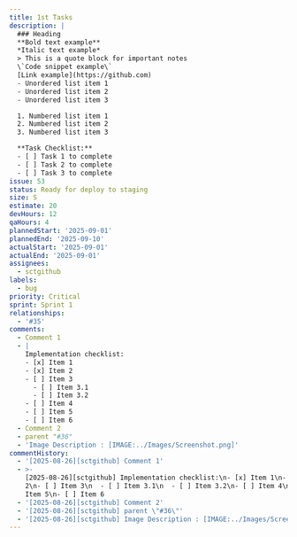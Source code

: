 ```yaml
---
title: 1st Tasks
description: |
  ### Heading
  **Bold text example**
  *Italic text example*
  > This is a quote block for important notes
  \`Code snippet example\`
  [Link example](https://github.com)
  - Unordered list item 1
  - Unordered list item 2
  - Unordered list item 3

  1. Numbered list item 1
  2. Numbered list item 2
  3. Numbered list item 3

  **Task Checklist:**
  - [ ] Task 1 to complete
  - [ ] Task 2 to complete  
  - [ ] Task 3 to complete
issue: 53
status: Ready for deploy to staging
size: S
estimate: 20
devHours: 12
qaHours: 4
plannedStart: '2025-09-01'
plannedEnd: '2025-09-10'
actualStart: '2025-09-01'
actualEnd: '2025-09-01'
assignees:
  - sctgithub
labels:
  - bug
priority: Critical
sprint: Sprint 1
relationships:
  - '#35'
comments:
  - Comment 1
  - |
    Implementation checklist:
    - [x] Item 1
    - [x] Item 2
    - [ ] Item 3
      - [ ] Item 3.1
      - [ ] Item 3.2
    - [ ] Item 4
    - [ ] Item 5
    - [ ] Item 6
  - Comment 2
  - parent "#36"
  - 'Image Description : [IMAGE:../Images/Screenshot.png]'
commentHistory:
  - '[2025-08-26][sctgithub] Comment 1'
  - >-
    [2025-08-26][sctgithub] Implementation checklist:\n- [x] Item 1\n- [x] Item
    2\n- [ ] Item 3\n  - [ ] Item 3.1\n  - [ ] Item 3.2\n- [ ] Item 4\n- [ ]
    Item 5\n- [ ] Item 6
  - '[2025-08-26][sctgithub] Comment 2'
  - '[2025-08-26][sctgithub] parent \"#36\"'
  - '[2025-08-26][sctgithub] Image Description : [IMAGE:../Images/Screenshot.png]'
---
```


